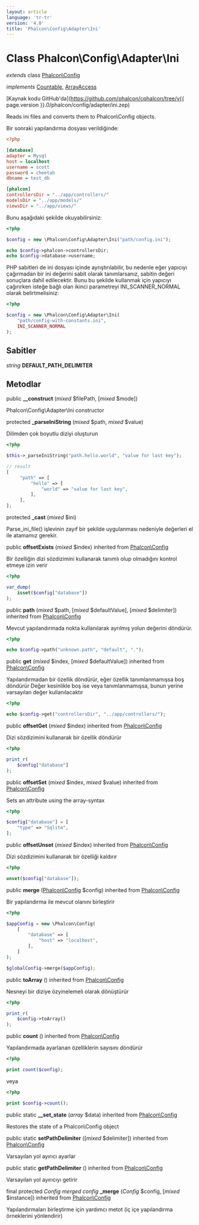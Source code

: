 ```yaml
---
layout: article
language: 'tr-tr'
version: '4.0'
title: 'Phalcon\Config\Adapter\Ini'
---
```

# Class **Phalcon\Config\Adapter\Ini**

*extends* class [Phalcon\Config](Phalcon_Config)

*implements* [Countable](https://php.net/manual/en/class.countable.php), [ArrayAccess](https://php.net/manual/en/class.arrayaccess.php)

[Kaynak kodu GitHub'da](https://github.com/phalcon/cphalcon/tree/v{{ page.version }}.0/phalcon/config/adapter/ini.zep)

Reads ini files and converts them to Phalcon\Config objects.

Bir sonraki yapılandırma dosyası verildiğinde:

```ini
<?php

[database]
adapter = Mysql
host = localhost
username = scott
password = cheetah
dbname = test_db

[phalcon]
controllersDir = "../app/controllers/"
modelsDir = "../app/models/"
viewsDir = "../app/views/"

```

Bunu aşağıdaki şekilde okuyabilirsiniz:

```php
<?php

$config = new \Phalcon\Config\Adapter\Ini("path/config.ini");

echo $config->phalcon->controllersDir;
echo $config->database->username;

```

PHP sabitleri de ini dosyası içinde ayrıştırılabilir, bu nedenle eğer yapıcıyı çağırmadan bir ini değerini sabit olarak tanımlarsanız, sabitin değeri sonuçlara dahil edilecektir. Bunu bu şekilde kullanmak için yapıcıyı çağırırken isteğe bağlı olan ikinci parametreyi INI_SCANNER_NORMAL olarak belirtmelisiniz:

```php
<?php

$config = new \Phalcon\Config\Adapter\Ini(
    "path/config-with-constants.ini",
    INI_SCANNER_NORMAL
);

```

## Sabitler

*string* **DEFAULT_PATH_DELIMITER**

## Metodlar

public **__construct** (*mixed* $filePath, [*mixed* $mode])

Phalcon\Config\Adapter\Ini constructor

protected **_parseIniString** (*mixed* $path, *mixed* $value)

Dilimden çok boyutlu diziyi oluşturun

```php
<?php

$this->_parseIniString("path.hello.world", "value for last key");

// result
[
     "path" => [
         "hello" => [
             "world" => "value for last key",
         ],
     ],
];

```

protected **_cast** (*mixed* $ini)

Parse_ini_file() işlevinin zayıf bir şekilde uygulanması nedeniyle değerleri el ile atamamız gerekir.

public **offsetExists** (*mixed* $index) inherited from [Phalcon\Config](Phalcon_Config)

Bir özelliğin dizi sözdizimini kullanarak tanımlı olup olmadığını kontrol etmeye izin verir

```php
<?php

var_dump(
    isset($config["database"])
);

```

public **path** (*mixed* $path, [*mixed* $defaultValue], [*mixed* $delimiter]) inherited from [Phalcon\Config](Phalcon_Config)

Mevcut yapılandırmada nokta kullanılarak ayrılmış yolun değerini döndürür.

```php
<?php

echo $config->path("unknown.path", "default", ".");

```

public **get** (*mixed* $index, [*mixed* $defaultValue]) inherited from [Phalcon\Config](Phalcon_Config)

Yapılandırmadan bir özellik döndürür, eğer özellik tanımlanmamışsa boş döndürür Değer kesinlikle boş ise veya tanımlanmamışsa, bunun yerine varsayılan değer kullanılacaktır

```php
<?php

echo $config->get("controllersDir", "../app/controllers/");

```

public **offsetGet** (*mixed* $index) inherited from [Phalcon\Config](Phalcon_Config)

Dizi sözdizimini kullanarak bir özellik döndürür

```php
<?php

print_r(
    $config["database"]
);

```

public **offsetSet** (*mixed* $index, *mixed* $value) inherited from [Phalcon\Config](Phalcon_Config)

Sets an attribute using the array-syntax

```php
<?php

$config["database"] = [
    "type" => "Sqlite",
];

```

public **offsetUnset** (*mixed* $index) inherited from [Phalcon\Config](Phalcon_Config)

Dizi sözdizimini kullanarak bir özelliği kaldırır

```php
<?php

unset($config["database"]);

```

public **merge** ([Phalcon\Config](Phalcon_Config) $config) inherited from [Phalcon\Config](Phalcon_Config)

Bir yapılandırma ile mevcut olanını birleştirir

```php
<?php

$appConfig = new \Phalcon\Config(
    [
        "database" => [
            "host" => "localhost",
        ],
    ]
);

$globalConfig->merge($appConfig);

```

public **toArray** () inherited from [Phalcon\Config](Phalcon_Config)

Nesneyi bir diziye özyinelemeli olarak dönüştürür

```php
<?php

print_r(
    $config->toArray()
);

```

public **count** () inherited from [Phalcon\Config](Phalcon_Config)

Yapılandırmada ayarlanan özelliklerin sayısını döndürür

```php
<?php

print count($config);

```

veya

```php
<?php

print $config->count();

```

public static **__set_state** (*array* $data) inherited from [Phalcon\Config](Phalcon_Config)

Restores the state of a Phalcon\Config object

public static **setPathDelimiter** ([*mixed* $delimiter]) inherited from [Phalcon\Config](Phalcon_Config)

Varsayılan yol ayırıcı ayarlar

public static **getPathDelimiter** () inherited from [Phalcon\Config](Phalcon_Config)

Varsayılan yol ayırıcıyı getirir

final protected *Config merged config* **_merge** (*Config* $config, [*mixed* $instance]) inherited from [Phalcon\Config](Phalcon_Config)

Yapılandırmaları birleştirme için yardımcı metot (iç içe yapılandırma örneklerini yönlendirir)